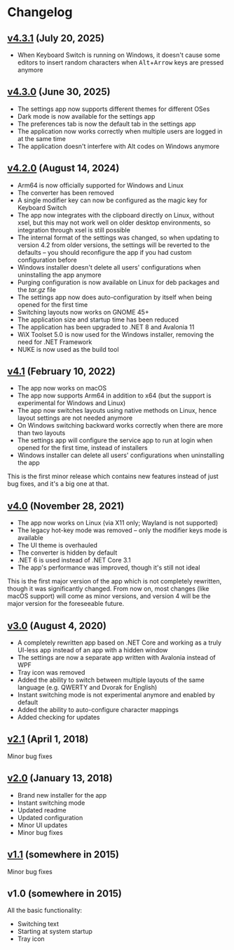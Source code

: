 # Changelog

## [v4.3.1](https://github.com/TolikPylypchuk/KeyboardSwitch/releases/tag/v4.3.1) (July 20, 2025)

- When Keyboard Switch is running on Windows, it doesn't cause some editors to insert random characters when
<kbd>Alt</kbd>+<kbd>Arrow</kbd> keys are pressed anymore

## [v4.3.0](https://github.com/TolikPylypchuk/KeyboardSwitch/releases/tag/v4.3.0) (June 30, 2025)

- The settings app now supports different themes for different OSes
- Dark mode is now available for the settings app
- The preferences tab is now the default tab in the settings app
- The application now works correctly when multiple users are logged in at the same time
- The application doesn't interfere with Alt codes on Windows anymore

## [v4.2.0](https://github.com/TolikPylypchuk/KeyboardSwitch/releases/tag/v4.2.0) (August 14, 2024)

- Arm64 is now officially supported for Windows and Linux
- The converter has been removed
- A single modifier key can now be configured as the magic key for Keyboard Switch
- The app now integrates with the clipboard directly on Linux, without xsel, but this may not work well on older desktop
environments, so integration through xsel is still possible
- The internal format of the settings was changed, so when updating to version 4.2 from older versions, the settings
will be reverted to the defaults – you should reconfigure the app if you had custom configuration before
- Windows installer doesn't delete all users' configurations when uninstalling the app anymore
- Purging configuration is now available on Linux for deb packages and the _tar.gz_ file
- The settings app now does auto-configuration by itself when being opened for the first time
- Switching layouts now works on GNOME 45+
- The application size and startup time has been reduced
- The application has been upgraded to .NET 8 and Avalonia 11
- WiX Toolset 5.0 is now used for the Windows installer, removing the need for .NET Framework
- NUKE is now used as the build tool

## [v4.1](https://github.com/TolikPylypchuk/KeyboardSwitch/releases/tag/v4.1) (February 10, 2022)

- The app now works on macOS
- The app now supports Arm64 in addition to x64 (but the support is experimental for Windows and Linux)
- The app now switches layouts using native methods on Linux, hence layout settings are not needed anymore
- On Windows switching backward works correctly when there are more than two layouts
- The settings app will configure the service app to run at login when opened for the first time, instead of installers
- Windows installer can delete all users' configurations when uninstalling the app

This is the first minor release which contains new features instead of just bug fixes, and it's a big one at that.

## [v4.0](https://github.com/TolikPylypchuk/KeyboardSwitch/releases/tag/v4.0) (November 28, 2021)

- The app now works on Linux (via X11 only; Wayland is not supported)
- The legacy hot-key mode was removed – only the modifier keys mode is available
- The UI theme is overhauled
- The converter is hidden by default
- .NET 6 is used instead of .NET Core 3.1
- The app's performance was improved, though it's still not ideal

This is the first major version of the app which is not completely rewritten, though it was significantly changed. From
now on, most changes (like macOS support) will come as minor versions, and version 4 will be the major version for the
foreseeable future.

## [v3.0](https://github.com/TolikPylypchuk/KeyboardSwitch/releases/tag/v3.0) (August 4, 2020)

- A completely rewritten app based on .NET Core and working as a truly UI-less app instead of an app with a hidden
window
- The settings are now a separate app written with Avalonia instead of WPF
- Tray icon was removed
- Added the ability to switch between multiple layouts of the same language (e.g. QWERTY and Dvorak for English)
- Instant switching mode is not experimental anymore and enabled by default
- Added the ability to auto-configure character mappings
- Added checking for updates

## [v2.1](https://github.com/TolikPylypchuk/KeyboardSwitch/releases/tag/v2.1) (April 1, 2018)

Minor bug fixes

## [v2.0](https://github.com/TolikPylypchuk/KeyboardSwitch/releases/tag/v2.0) (January 13, 2018)

- Brand new installer for the app
- Instant switching mode
- Updated readme
- Updated configuration
- Minor UI updates
- Minor bug fixes

## [v1.1](https://github.com/TolikPylypchuk/KeyboardSwitch/releases/tag/v1.1) (somewhere in 2015)

Minor bug fixes

## v1.0 (somewhere in 2015)

All the basic functionality:

- Switching text
- Starting at system startup
- Tray icon
